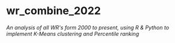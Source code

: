 # wr_combine_2022

###### An analysis of all WR's form 2000 to present, using R & Python to implement K-Means clustering and Percentile ranking
